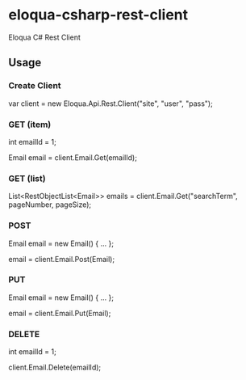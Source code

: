 eloqua-csharp-rest-client
=========================

Eloqua C# Rest Client

## Usage

### Create Client
var client = new Eloqua.Api.Rest.Client("site", "user", "pass");

### GET (item)
int emailId = 1;

Email email = client.Email.Get(emailId);

### GET (list)
List&lt;RestObjectList&lt;Email&gt;&gt; emails = client.Email.Get("searchTerm", pageNumber, pageSize);

### POST
Email email = new Email() { ... };

email = client.Email.Post(Email);

### PUT
Email email = new Email() { ... };

email = client.Email.Put(Email);

### DELETE
int emailId = 1;

client.Email.Delete(emailId);
